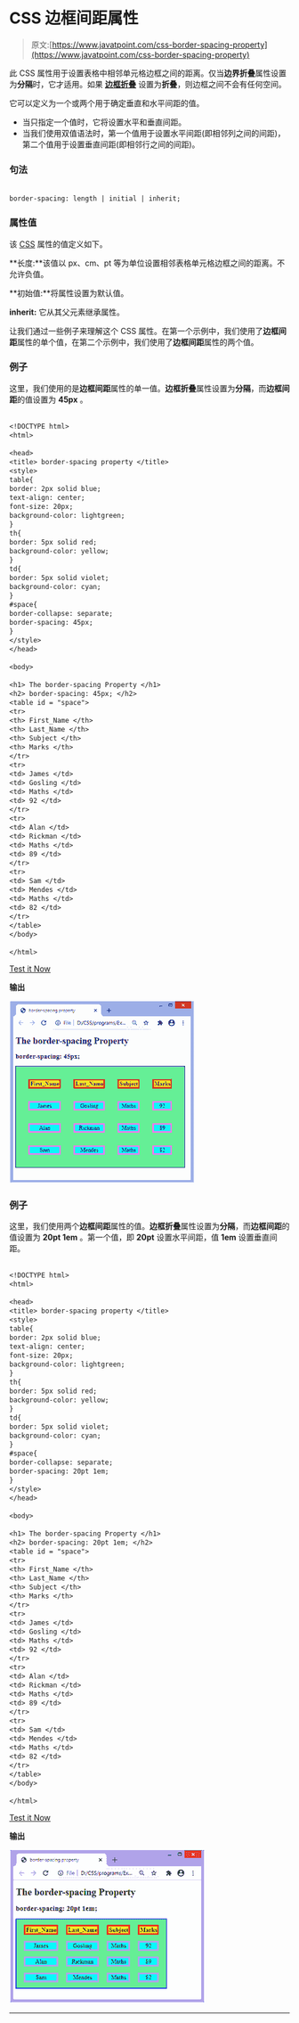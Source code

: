 # CSS 边框间距属性

> 原文:[https://www.javatpoint.com/css-border-spacing-property](https://www.javatpoint.com/css-border-spacing-property)

此 CSS 属性用于设置表格中相邻单元格边框之间的距离。仅当**边界折叠**属性设置为**分隔**时，它才适用。如果 [**边框折叠**](https://www.javatpoint.com/css-border-collapse-property) 设置为**折叠**，则边框之间不会有任何空间。

它可以定义为一个或两个用于确定垂直和水平间距的值。

*   当只指定一个值时，它将设置水平和垂直间距。
*   当我们使用双值语法时，第一个值用于设置水平间距(即相邻列之间的间距)，第二个值用于设置垂直间距(即相邻行之间的间距)。

### 句法

```

border-spacing: length | initial | inherit;

```

### 属性值

该 [CSS](https://www.javatpoint.com/css-tutorial) 属性的值定义如下。

**长度:**该值以 px、cm、pt 等为单位设置相邻表格单元格边框之间的距离。不允许负值。

**初始值:**将属性设置为默认值。

**inherit:** 它从其父元素继承属性。

让我们通过一些例子来理解这个 CSS 属性。在第一个示例中，我们使用了**边框间距**属性的单个值，在第二个示例中，我们使用了**边框间距**属性的两个值。

### 例子

这里，我们使用的是**边框间距**属性的单一值。**边框折叠**属性设置为**分隔**，而**边框间距**的值设置为 **45px** 。

```

<!DOCTYPE html>
<html>

<head>
<title> border-spacing property </title>
<style>
table{
border: 2px solid blue;
text-align: center;
font-size: 20px;
background-color: lightgreen;
}
th{
border: 5px solid red;
background-color: yellow;
}
td{
border: 5px solid violet;
background-color: cyan;
}
#space{
border-collapse: separate;
border-spacing: 45px;
}
</style>
</head>

<body>

<h1> The border-spacing Property </h1>
<h2> border-spacing: 45px; </h2>
<table id = "space">
<tr>
<th> First_Name </th>
<th> Last_Name </th>
<th> Subject </th>
<th> Marks </th>
</tr>
<tr>
<td> James </td>
<td> Gosling </td>
<td> Maths </td>
<td> 92 </td>
</tr>
<tr>
<td> Alan </td>
<td> Rickman </td>
<td> Maths </td>
<td> 89 </td>
</tr>
<tr>
<td> Sam </td>
<td> Mendes </td>
<td> Maths </td>
<td> 82 </td>
</tr>
</table>
</body>

</html>

```

[Test it Now](https://www.javatpoint.com/oprweb/test.jsp?filename=css-border-spacing-property1)

**输出**

![CSS border-spacing property](img/619a38681dfb706c24867c7ce1dc8d13.png)

### 例子

这里，我们使用两个**边框间距**属性的值。**边框折叠**属性设置为**分隔**，而**边框间距**的值设置为 **20pt 1em** 。第一个值，即 **20pt** 设置水平间距，值 **1em** 设置垂直间距。

```

<!DOCTYPE html>
<html>

<head>
<title> border-spacing property </title>
<style>
table{
border: 2px solid blue;
text-align: center;
font-size: 20px;
background-color: lightgreen;
}
th{
border: 5px solid red;
background-color: yellow;
}
td{
border: 5px solid violet;
background-color: cyan;
}
#space{
border-collapse: separate;
border-spacing: 20pt 1em;
}
</style>
</head>

<body>

<h1> The border-spacing Property </h1>
<h2> border-spacing: 20pt 1em; </h2>
<table id = "space">
<tr>
<th> First_Name </th>
<th> Last_Name </th>
<th> Subject </th>
<th> Marks </th>
</tr>
<tr>
<td> James </td>
<td> Gosling </td>
<td> Maths </td>
<td> 92 </td>
</tr>
<tr>
<td> Alan </td>
<td> Rickman </td>
<td> Maths </td>
<td> 89 </td>
</tr>
<tr>
<td> Sam </td>
<td> Mendes </td>
<td> Maths </td>
<td> 82 </td>
</tr>
</table>
</body>

</html>

```

[Test it Now](https://www.javatpoint.com/oprweb/test.jsp?filename=css-border-spacing-property2)

**输出**

![CSS border-spacing property](img/f3a91874ca2aa431744126994b77e8b4.png)

* * *